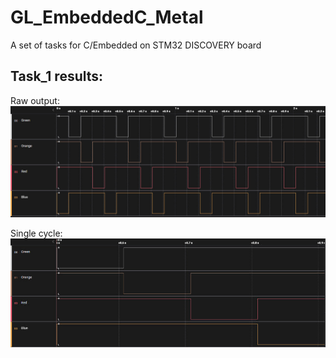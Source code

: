 # GL_EmbeddedC_Metal
A set of tasks for C/Embedded on STM32 DISCOVERY board

## Task_1 results: <br />

Raw output: <br />
![task_1_raw](captures/task_1_raw.jpg)

Single cycle: <br />
![task_1_single_cycle](captures/task_1_single_cycle.jpg)
